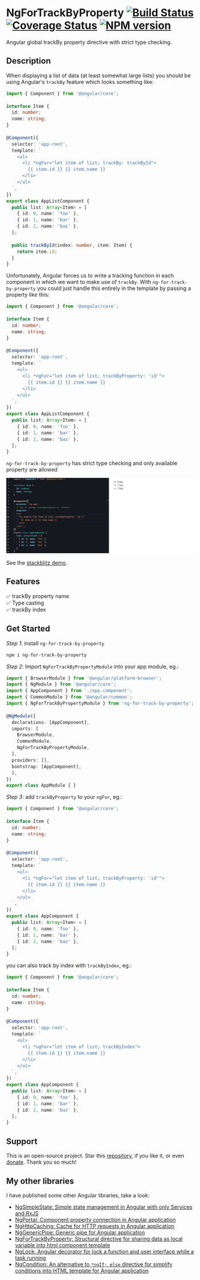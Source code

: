 # NgForTrackByProperty [![Build Status](https://app.travis-ci.com/nigrosimone/ng-for-track-by-property.svg?branch=main)](https://app.travis-ci.com/nigrosimone/ng-for-track-by-property) [![Coverage Status](https://coveralls.io/repos/github/nigrosimone/ng-for-track-by-property/badge.svg?branch=main)](https://coveralls.io/github/nigrosimone/ng-for-track-by-property?branch=main) [![NPM version](https://img.shields.io/npm/v/ng-for-track-by-property.svg)](https://www.npmjs.com/package/ng-for-track-by-property)

Angular global trackBy property directive with strict type checking.

## Description

When displaying a list of data (at least somewhat large lists) you should be using Angular's `trackBy` feature which looks something like:

```ts
import { Component } from '@angular/core';

interface Item { 
  id: number; 
  name: string;
}

@Component({
  selector: 'app-root',
  template: `
    <ul>
      <li *ngFor="let item of list; trackBy: trackById">
        {{ item.id }} {{ item.name }}
      </li>
    </ul>
  `,
})
export class AppListComponent {
  public list: Array<Item> = [
    { id: 0, name: 'foo' },
    { id: 1, name: 'bar' },
    { id: 2, name: 'baz' },
  ];

  public trackById(index: number, item: Item) {
    return item.id;
  }
}
```

Unfortunately, Angular forces us to write a tracking function in each component in which we want to make use of `trackBy`.
With `ng-for-track-by-property` you could just handle this entirely in the template by passing a property like this:

```ts
import { Component } from '@angular/core';

interface Item { 
  id: number; 
  name: string;
}

@Component({
  selector: 'app-root',
  template: `
    <ul>
      <li *ngFor="let item of list; trackByProperty: 'id'">
        {{ item.id }} {{ item.name }}
      </li>
    </ul>
  `,
})
export class AppListComponent {
  public list: Array<Item> = [
    { id: 0, name: 'foo' },
    { id: 1, name: 'bar' },
    { id: 2, name: 'baz' },
  ];
}
```

 `ng-for-track-by-property` has strict type checking and only available property are allowed

![alt text](https://github.com/nigrosimone/ng-for-track-by-property/blob/main/help.gif?raw=true)

See the [stackblitz demo](https://stackblitz.com/edit/demo-ng-for-track-by-property?file=src%2Fapp%2Fapp.component.ts).

## Features

✅ trackBy property name<br>
✅ Type casting<br>
✅ trackBy index<br>

## Get Started

*Step 1*: install `ng-for-track-by-property`

```bash
npm i ng-for-track-by-property
```

*Step 2*: Import `NgForTrackByPropertyModule` into your app module, eg.:

```ts
import { BrowserModule } from '@angular/platform-browser';
import { NgModule } from '@angular/core';
import { AppComponent } from './app.component';
import { CommonModule } from '@angular/common';
import { NgForTrackByPropertyModule } from 'ng-for-track-by-property';

@NgModule({
  declarations: [AppComponent],
  imports: [
    BrowserModule,
    CommonModule,
    NgForTrackByPropertyModule,
  ],
  providers: [],
  bootstrap: [AppComponent],
  ],
})
export class AppModule { }
```

*Step 3*: add `trackByProperty` to your `ngFor`, eg.:

```ts
import { Component } from '@angular/core';

interface Item { 
  id: number; 
  name: string;
}

@Component({
  selector: 'app-root',
  template: `
    <ul>
      <li *ngFor="let item of list; trackByProperty: 'id'">
        {{ item.id }} {{ item.name }}
      </li>
    </ul>
  `,
})
export class AppComponent {
  public list: Array<Item> = [
    { id: 0, name: 'foo' },
    { id: 1, name: 'bar' },
    { id: 2, name: 'baz' },
  ];
}
```

you can also track by index with `trackByIndex`, eg.:

```ts
import { Component } from '@angular/core';

interface Item { 
  id: number; 
  name: string;
}

@Component({
  selector: 'app-root',
  template: `
    <ul>
      <li *ngFor="let item of list; trackByIndex">
        {{ item.id }} {{ item.name }}
      </li>
    </ul>
  `,
})
export class AppComponent {
  public list: Array<Item> = [
    { id: 0, name: 'foo' },
    { id: 1, name: 'bar' },
    { id: 2, name: 'baz' },
  ];
}
```

## Support

This is an open-source project. Star this [repository](https://github.com/nigrosimone/ng-for-track-by-property), if you like it, or even [donate](https://www.paypal.com/paypalme/snwp). Thank you so much! 

## My other libraries

I have published some other Angular libraries, take a look:

 - [NgSimpleState: Simple state management in Angular with only Services and RxJS](https://www.npmjs.com/package/ng-simple-state)
 - [NgPortal: Component property connection in Angular application](https://www.npmjs.com/package/ng-portal)
 - [NgHttpCaching: Cache for HTTP requests in Angular application](https://www.npmjs.com/package/ng-http-caching)
 - [NgGenericPipe: Generic pipe for Angular application](https://www.npmjs.com/package/ng-generic-pipe)
 - [NgForTrackByProperty: Structural directive for sharing data as local variable into html component template](https://www.npmjs.com/package/ng-for-track-by-property)
 - [NgLock: Angular decorator for lock a function and user interface while a task running](https://www.npmjs.com/package/ng-lock)
 - [NgCondition: An alternative to `*ngIf; else` directive for simplify conditions into HTML template for Angular application](https://www.npmjs.com/package/ng-condition)
